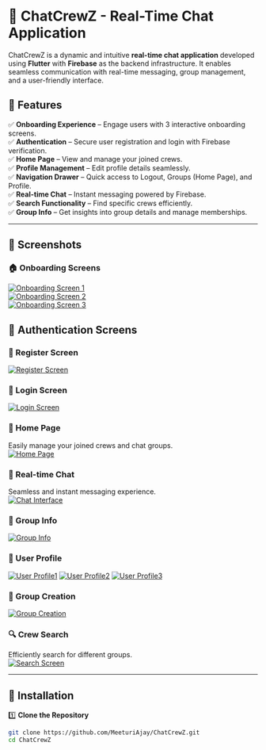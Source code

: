 # 🚀 ChatCrewZ - Real-Time Chat Application  

ChatCrewZ is a dynamic and intuitive **real-time chat application** developed using **Flutter** with **Firebase** as the backend infrastructure. It enables seamless communication with real-time messaging, group management, and a user-friendly interface.  

## 🚀 Features  

✅ **Onboarding Experience** – Engage users with 3 interactive onboarding screens.  
✅ **Authentication** – Secure user registration and login with Firebase verification.  
✅ **Home Page** – View and manage your joined crews.  
✅ **Profile Management** – Edit profile details seamlessly.  
✅ **Navigation Drawer** – Quick access to Logout, Groups (Home Page), and Profile.  
✅ **Real-time Chat** – Instant messaging powered by Firebase.  
✅ **Search Functionality** – Find specific crews efficiently.  
✅ **Group Info** – Get insights into group details and manage memberships.  

---  

## 📸 Screenshots  

### 🏠 Onboarding Screens  
[![Onboarding Screen 1](ChatCrewZ_/main/assets/Screenshots/Screenshot_20240701-225247.jpg)](https://raw.githubusercontent.com/MeeturiAjay/ChatCrewZ_/main/assets/Screenshots/Screenshot_20240701-225247.jpg)  
[![Onboarding Screen 2](MeeturiAjay/ChatCrewZ_/main/assets/Screenshots/Screenshot_20240701-225250.jpg)](https://raw.githubusercontent.com/MeeturiAjay/ChatCrewZ_/main/assets/Screenshots/Screenshot_20240701-225250.jpg)  
[![Onboarding Screen 3](MeeturiAjay/ChatCrewZ_/main/assets/Screenshots/Screenshot_20240701-225255.jpg)](https://raw.githubusercontent.com/MeeturiAjay/ChatCrewZ_/main/assets/Screenshots/Screenshot_20240701-225255.jpg)  


## 🔑 Authentication Screens  

### 📝 Register Screen  
[![Register Screen](ChatCrewZ_/main/assets/Screenshots/Screenshot_20240701-225301.jpg)](https://raw.githubusercontent.com/MeeturiAjay/ChatCrewZ_/main/assets/Screenshots/Screenshot_20240701-225301.jpg)  

### 🔐 Login Screen  
[![Login Screen](ChatCrewZ_/main/assets/Screenshots/Screenshot_20240701-225304.jpg)](https://raw.githubusercontent.com/MeeturiAjay/ChatCrewZ_/main/assets/Screenshots/Screenshot_20240701-225304.jpg)  


### 🏡 Home Page  
Easily manage your joined crews and chat groups.  
[![Home Page](ChatCrewZ_/blob/main/assets/Screenshots/Screenshot_20240701-225325.jpg)](https://github.com/MeeturiAjay/ChatCrewZ_/blob/main/assets/Screenshots/Screenshot_20240701-225325.jpg)

### 💬 Real-time Chat  
Seamless and instant messaging experience.  
[![Chat Interface](ChatCrewZ_/assets/Screenshots/Screenshot%202025-03-16%20123533.png)](https://github.com/MeeturiAjay/ChatCrewZ_/blob/main/assets/Screenshots/Screenshot_20240701-225349.jpg)

### 👥 Group Info  
[![Group Info](ChatCrewZ_/main/assets/Screenshots/Screenshot_20240701-225358.jpg)](https://raw.githubusercontent.com/MeeturiAjay/ChatCrewZ_/main/assets/Screenshots/Screenshot_20240701-225358.jpg) 

### 🧑 User Profile  
[![User Profile1](ChatCrewZ_/main/assets/Screenshots/Screenshot_20240701-225404.jpg)](https://raw.githubusercontent.com/MeeturiAjay/ChatCrewZ_/main/assets/Screenshots/Screenshot_20240701-225404.jpg)
[![User Profile2](ChatCrewZ_/main/assets/Screenshots/Screenshot_20240701-225404.jpg)](https://github.com/MeeturiAjay/ChatCrewZ_/blob/main/assets/Screenshots/Screenshot_20240701-225407.jpg)
[![User Profile3](ChatCrewZ_/main/assets/Screenshots/Screenshot_20240701-225404.jpg)](https://github.com/MeeturiAjay/ChatCrewZ_/blob/main/assets/Screenshots/Screenshot_20240701-225412.jpg)

### 👥 Group Creation  
[![Group Creation](MeeturiAjay/ChatCrewZ_/main/assets/Screenshots/Screenshot_20240701-225419.jpg)](https://raw.githubusercontent.com/MeeturiAjay/ChatCrewZ_/main/assets/Screenshots/Screenshot_20240701-225419.jpg)  

### 🔍 Crew Search  
Efficiently search for different groups.  
[![Search Screen](ChatCrewZ_/assets/Screenshots/Screenshot%202025-03-16%20123546.png)  ](https://github.com/MeeturiAjay/ChatCrewZ_/blob/main/assets/Screenshots/Screenshot_20240701-225432.jpg)

---

## 🔧 Installation  

1️⃣ **Clone the Repository**  
```sh
git clone https://github.com/MeeturiAjay/ChatCrewZ.git
cd ChatCrewZ

